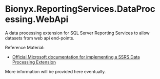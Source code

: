 # Bionyx.ReportingServices.DataProcessing.WebApi
A data processing extension for SQL Server Reporting Services to allow datasets from web api end-points.

Reference Material:
- [Official Microsoft documentation for implementing a SSRS Data Processing Extension][ssrs-dpe]

More information will be provided here eventually.

[ssrs-dpe]: https://msdn.microsoft.com/en-us/library/ms154655.aspx
